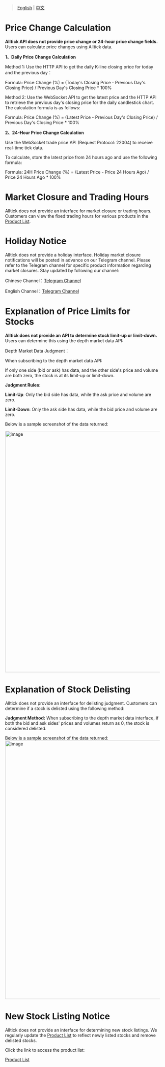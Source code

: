 > [English](./price_changes_closure_holidays_delistings.md) | [中文](./price_changes_closure_holidays_delistings_cn.md)

# Price Change Calculation

**Alltick API does not provide price change or 24-hour price change fields.** Users can calculate price changes using Alltick data.

**1、Daily Price Change Calculation**

Method 1: Use the HTTP API to get the daily K-line closing price for today and the previous day：

Formula:
Price Change (%) = (Today's Closing Price - Previous Day's Closing Price) / Previous Day's Closing Price * 100%

Method 2: Use the WebSocket API to get the latest price and the HTTP API to retrieve the previous day's closing price for the daily candlestick chart. The calculation formula is as follows:

Formula:
Price Change (%) = (Latest Price - Previous Day's Closing Price) / Previous Day's Closing Price * 100%

**2、24-Hour Price Change Calculation**

Use the WebSocket trade price API (Request Protocol: 22004) to receive real-time tick data.

To calculate, store the latest price from 24 hours ago and use the following formula:

Formula:
24H Price Change (%) = (Latest Price - Price 24 Hours Ago) / Price 24 Hours Ago * 100%

# Market Closure and Trading Hours
Alltick does not provide an interface for market closure or trading hours. Customers can view the fixed trading hours for various products in the [Product List](https://docs.google.com/spreadsheets/d/1avkeR1heZSj6gXIkDeBt8X3nv4EzJetw4yFuKjSDYtA/edit?gid=495387863#gid=495387863).

# Holiday Notice
Alltick does not provide a holiday interface. Holiday market closure notifications will be posted in advance on our Telegram channel. Please refer to the Telegram channel for specific product information regarding market closures. Stay updated by following our channel:

Chinese Channel：[Telegram Channel](https://t.me/alltick_cn)

English Channel：[Telegram Channel](https://t.me/alltick_en)

# Explanation of Price Limits for Stocks
**Alltick does not provide an API to determine stock limit-up or limit-down.** Users can determine this using the depth market data API:

Depth Market Data Judgment：

When subscribing to the depth market data API:

If only one side (bid or ask) has data, and the other side's price and volume are both zero, the stock is at its limit-up or limit-down.

**Judgment Rules:**

**Limit-Up**: Only the bid side has data, while the ask price and volume are zero.

**Limit-Down**: Only the ask side has data, while the bid price and volume are zero.

Below is a sample screenshot of the data returned:

<img width="784" alt="image" src="https://github.com/user-attachments/assets/d8831632-cd0d-4704-8504-fb7623f758fe" />

# Explanation of Stock Delisting
Alltick does not provide an interface for delisting judgment. Customers can determine if a stock is delisted using the following method:

**Judgment Method:** When subscribing to the depth market data interface, if both the bid and ask sides' prices and volumes return as 0, the stock is considered delisted.

Below is a sample screenshot of the data returned:
<img width="840" alt="image" src="https://github.com/user-attachments/assets/5c044dd3-5a7b-401c-a8a0-1a947eceb8d0" />

# New Stock Listing Notice
Alltick does not provide an interface for determining new stock listings. We regularly update the [Product List](https://docs.google.com/spreadsheets/d/1avkeR1heZSj6gXIkDeBt8X3nv4EzJetw4yFuKjSDYtA/edit?gid=495387863#gid=495387863) to reflect newly listed stocks and remove delisted stocks.

Click the link to access the product list:

[Product List](https://docs.google.com/spreadsheets/d/1avkeR1heZSj6gXIkDeBt8X3nv4EzJetw4yFuKjSDYtA/edit?gid=495387863#gid=495387863)


